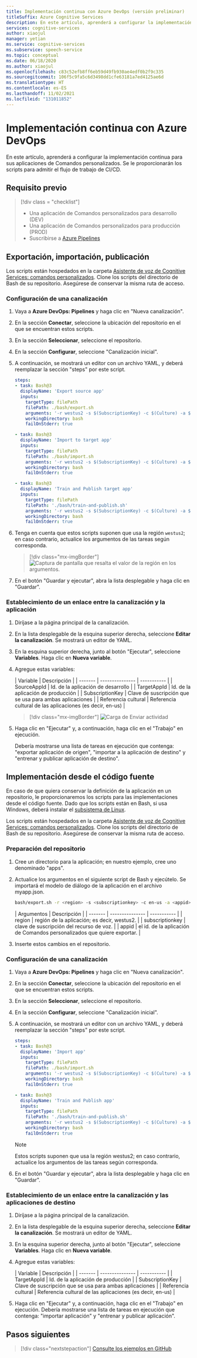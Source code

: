 ```yaml
---
title: Implementación continua con Azure DevOps (versión preliminar)
titleSuffix: Azure Cognitive Services
description: En este artículo, aprenderá a configurar la implementación continua para sus aplicaciones de Comandos personalizados. Creará scripts para admitir los flujos de trabajo de la implementación continua.
services: cognitive-services
author: xiaojul
manager: yetian
ms.service: cognitive-services
ms.subservice: speech-service
ms.topic: conceptual
ms.date: 06/18/2020
ms.author: xiaojul
ms.openlocfilehash: c83c52efb8ff6eb59d49fb930ae4edf0b2f9c335
ms.sourcegitcommit: 106f5c9fa5c6d3498dd1cfe63181a7ed4125ae6d
ms.translationtype: HT
ms.contentlocale: es-ES
ms.lasthandoff: 11/02/2021
ms.locfileid: "131011852"
---
```

# <a name="continuous-deployment-with-azure-devops"></a>Implementación continua con Azure DevOps

En este artículo, aprenderá a configurar la implementación continua para sus aplicaciones de Comandos personalizados. Se le proporcionarán los scripts para admitir el flujo de trabajo de CI/CD.

## <a name="prerequisite"></a>Requisito previo
> [!div class = "checklist"]
> * Una aplicación de Comandos personalizados para desarrollo (DEV)
> * Una aplicación de Comandos personalizados para producción (PROD)
> * Suscribirse a [Azure Pipelines](/azure/devops/pipelines/get-started/pipelines-sign-up)

## <a name="exportimportpublish"></a>Exportación, importación, publicación

Los scripts están hospedados en la carpeta [Asistente de voz de Cognitive Services: comandos personalizados](https://github.com/Azure-Samples/Cognitive-Services-Voice-Assistant/tree/master/custom-commands). Clone los scripts del directorio de Bash de su repositorio. Asegúrese de conservar la misma ruta de acceso.

### <a name="set-up-a-pipeline"></a>Configuración de una canalización 

1. Vaya a **Azure DevOps: Pipelines** y haga clic en "Nueva canalización".
1. En la sección **Conectar**, seleccione la ubicación del repositorio en el que se encuentran estos scripts.
1. En la sección **Seleccionar**, seleccione el repositorio.
1. En la sección **Configurar**, seleccione "Canalización inicial".
1. A continuación, se mostrará un editor con un archivo YAML, y deberá reemplazar la sección "steps" por este script.

    ```yaml
    steps:
    - task: Bash@3
      displayName: 'Export source app'
      inputs:
        targetType: filePath
        filePath: ./bash/export.sh
        arguments: '-r westus2 -s $(SubscriptionKey) -c $(Culture) -a $(SourceAppId) -f ExportedDialogModel.json'
        workingDirectory: bash
        failOnStderr: true
    
    - task: Bash@3
      displayName: 'Import to target app'
      inputs:
        targetType: filePath
        filePath: ./bash/import.sh
        arguments: '-r westus2 -s $(SubscriptionKey) -c $(Culture) -a $(TargetAppId) -f ExportedDialogModel.json'
        workingDirectory: bash
        failOnStderr: true
    
    - task: Bash@3
      displayName: 'Train and Publish target app'
      inputs:
        targetType: filePath
        filePath: './bash/train-and-publish.sh'
        arguments: '-r westus2 -s $(SubscriptionKey) -c $(Culture) -a $(TargetAppId)'
        workingDirectory: bash
        failOnStderr: true
    ```
    
1. Tenga en cuenta que estos scripts suponen que usa la región `westus2`; en caso contrario, actualice los argumentos de las tareas según corresponda.

    > [!div class="mx-imgBorder"]
    > ![Captura de pantalla que resalta el valor de la región en los argumentos.](media/custom-commands/cicd-new-pipeline-yaml.png)

1. En el botón "Guardar y ejecutar", abra la lista desplegable y haga clic en "Guardar".

### <a name="hook-up-the-pipeline-with-your-application"></a>Establecimiento de un enlace entre la canalización y la aplicación

1. Diríjase a la página principal de la canalización.
1. En la lista desplegable de la esquina superior derecha, seleccione **Editar la canalización**. Se mostrará un editor de YAML. 
1. En la esquina superior derecha, junto al botón "Ejecutar", seleccione **Variables**. Haga clic en **Nueva variable**.
1. Agregue estas variables:
    
    | Variable | Descripción |
    | ------- | --------------- | ----------- |
    | SourceAppId | Id. de la aplicación de desarrollo |
    | TargetAppId | Id. de la aplicación de producción |
    | SubscriptionKey | Clave de suscripción que se usa para ambas aplicaciones |
    | Referencia cultural | Referencia cultural de las aplicaciones (es decir, en-us) |

    > [!div class="mx-imgBorder"]
    > ![Carga de Enviar actividad](media/custom-commands/cicd-edit-pipeline-variables.png)

1. Haga clic en "Ejecutar" y, a continuación, haga clic en el "Trabajo" en ejecución. 

    Debería mostrarse una lista de tareas en ejecución que contenga: "exportar aplicación de origen", "importar a la aplicación de destino" y "entrenar y publicar aplicación de destino".

## <a name="deploy-from-source-code"></a>Implementación desde el código fuente

En caso de que quiera conservar la definición de la aplicación en un repositorio, le proporcionaremos los scripts para las implementaciones desde el código fuente. Dado que los scripts están en Bash, si usa Windows, deberá instalar el [subsistema de Linux](/windows/wsl/install-win10).

Los scripts están hospedados en la carpeta [Asistente de voz de Cognitive Services: comandos personalizados](https://github.com/Azure-Samples/Cognitive-Services-Voice-Assistant/tree/master/custom-commands). Clone los scripts del directorio de Bash de su repositorio. Asegúrese de conservar la misma ruta de acceso.

### <a name="prepare-your-repository"></a>Preparación del repositorio

1. Cree un directorio para la aplicación; en nuestro ejemplo, cree uno denominado "apps".
1. Actualice los argumentos en el siguiente script de Bash y ejecútelo. Se importará el modelo de diálogo de la aplicación en el archivo myapp.json.
    ```BASH
    bash/export.sh -r <region> -s <subscriptionkey> -c en-us -a <appid> -f apps/myapp.json
    ```
    | Argumentos | Descripción |
    | ------- | --------------- | ----------- |
    | region | región de la aplicación; es decir, westus2. |
    | subscriptionkey | clave de suscripción del recurso de voz. |
    | appid | el id. de la aplicación de Comandos personalizados que quiere exportar. |

1. Inserte estos cambios en el repositorio.

### <a name="set-up-a-pipeline"></a>Configuración de una canalización 

1. Vaya a **Azure DevOps: Pipelines** y haga clic en "Nueva canalización".
1. En la sección **Conectar**, seleccione la ubicación del repositorio en el que se encuentran estos scripts.
1. En la sección **Seleccionar**, seleccione el repositorio.
1. En la sección **Configurar**, seleccione "Canalización inicial".
1. A continuación, se mostrará un editor con un archivo YAML, y deberá reemplazar la sección "steps" por este script.

    ```yaml
    steps:
    - task: Bash@3
      displayName: 'Import app'
      inputs:
        targetType: filePath
        filePath: ./bash/import.sh
        arguments: '-r westus2 -s $(SubscriptionKey) -c $(Culture) -a $(TargetAppId) -f ../apps/myapp.json'
        workingDirectory: bash
        failOnStderr: true
    
    - task: Bash@3
      displayName: 'Train and Publish app'
      inputs:
        targetType: filePath
        filePath: './bash/train-and-publish.sh'
        arguments: '-r westus2 -s $(SubscriptionKey) -c $(Culture) -a $(TargetAppId)'
        workingDirectory: bash
        failOnStderr: true
    ```

    > [!NOTE]
    > Estos scripts suponen que usa la región westus2; en caso contrario, actualice los argumentos de las tareas según corresponda.

1. En el botón "Guardar y ejecutar", abra la lista desplegable y haga clic en "Guardar".

### <a name="hook-up-the-pipeline-with-your-target-applications"></a>Establecimiento de un enlace entre la canalización y las aplicaciones de destino

1. Diríjase a la página principal de la canalización.
1. En la lista desplegable de la esquina superior derecha, seleccione **Editar la canalización**. Se mostrará un editor de YAML. 
1. En la esquina superior derecha, junto al botón "Ejecutar", seleccione **Variables**. Haga clic en **Nueva variable**.
1. Agregue estas variables:

    | Variable | Descripción |
    | ------- | --------------- | ----------- |
    | TargetAppId | Id. de la aplicación de producción |
    | SubscriptionKey | Clave de suscripción que se usa para ambas aplicaciones |
    | Referencia cultural | Referencia cultural de las aplicaciones (es decir, en-us) |

1. Haga clic en "Ejecutar" y, a continuación, haga clic en el "Trabajo" en ejecución.
    Debería mostrarse una lista de tareas en ejecución que contenga: "importar aplicación" y "entrenar y publicar aplicación".

## <a name="next-steps"></a>Pasos siguientes

> [!div class="nextstepaction"]
> [Consulte los ejemplos en GitHub](https://aka.ms/speech/cc-samples)
